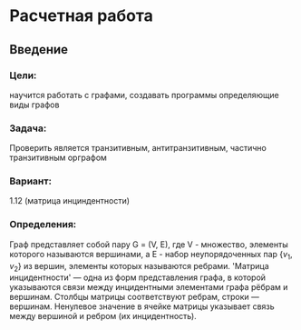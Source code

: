 # Расчетная работа 
## Введение

### Цели: 
научится работать с графами, создавать программы определяющие виды графов

### Задача: 
Проверить является транзитивным, антитранзитивным, частично транзитивным орграфом

### Вариант: 
1.12 (матрица инциндентности)

### Определения:
Граф представляет собой пару G = (V, E), где V - множество, элементы которого называются вершинами, а E - набор неупорядоченных пар $\{v_1,v_2\}$ из вершин, элементы которых называются ребрами.
'Матрица инцидентности' — одна из форм представления графа, в которой указываются связи между инцидентными элементами графа рёбрам и вершинам. Столбцы матрицы соответствуют ребрам, строки — вершинам. Ненулевое значение в ячейке матрицы указывает связь между вершиной и ребром (их инцидентность).

